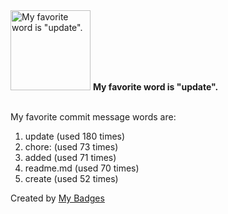 <img src="https://my-badges.github.io/my-badges/favorite-word.png" alt="My favorite word is &quot;update&quot;." title="My favorite word is &quot;update&quot;." width="128">
<strong>My favorite word is &quot;update&quot;.</strong>
<br><br>

My favorite commit message words are:

1. update (used 180 times)
2. chore: (used 73 times)
3. added (used 71 times)
4. readme.md (used 70 times)
5. create (used 52 times)


Created by <a href="https://github.com/my-badges/my-badges">My Badges</a>